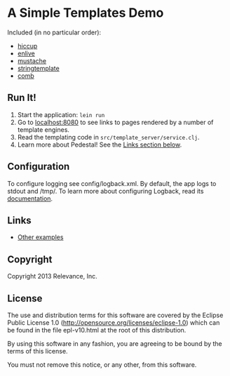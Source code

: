 # A Simple Templates Demo

Included (in no particular order):

* [hiccup](https://github.com/weavejester/hiccup)
* [enlive](https://github.com/cgrand/enlive)
* [mustache](http://http://mustache.github.com/)
* [stringtemplate](http://www.stringtemplate.org/)
* [comb](https://github.com/weavejester/comb)

## Run It!

1. Start the application: `lein run`
2. Go to [localhost:8080](http://localhost:8080/) to see links to pages rendered by a number of template engines.
3. Read the templating code in `src/template_server/service.clj`.
4. Learn more about Pedestal! See the [Links section below](#links).

## Configuration

To configure logging see config/logback.xml. By default, the app logs to stdout and /tmp/.
To learn more about configuring Logback, read its [documentation](http://logback.qos.ch/documentation.html).

## <a name="links"/>Links
* [Other examples](https://github.com/relevance/platform/wiki/Hello-World-App)

Copyright
---------
Copyright 2013 Relevance, Inc.

License
-------
The use and distribution terms for this software are covered by the
Eclipse Public License 1.0 (http://opensource.org/licenses/eclipse-1.0)
which can be found in the file epl-v10.html at the root of this distribution.

By using this software in any fashion, you are agreeing to be bound by
the terms of this license.

You must not remove this notice, or any other, from this software.

